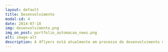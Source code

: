 ```yaml
---
layout: default
title: Desenvolvimento
modal-id: 4
date: 2014-07-18
img: desenvolvimento.png
img_on_post: portfolio_automacao_news.png
alt: image-alt
description: A 4flyers está atualmente em processo de desenvolvimento de um novo produto. Em breve será possível automatizar suas lâmpadas de casa de uma maneira revolucionária! Sem reformas e com um preço bem abaixo valor de mercado, você terá o controle da iluminação de sua casa através de um smartphone. Poderá acender ou apagar todas as lâmpadas com apenas um simples toque e muito mais. Programar cenários de iluminação, horários de funcionamento de cada ponto de luz e triways virtuais são apenas algumas das vantagens de ter seu sistema de iluminação automatizado. Entre em contato para ser um dos primeiros a adquirir!
---
```

